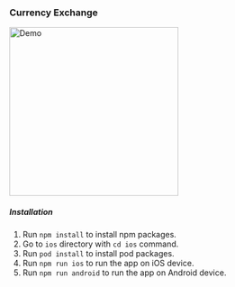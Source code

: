 ### Currency Exchange

<img src="demo.gif" alt="Demo" title="Demo" width="300"/>

##### Installation

1. Run `npm install` to install npm packages.
2. Go to `ios` directory with `cd ios` command.
3. Run `pod install` to install pod packages.
4. Run `npm run ios` to run the app on iOS device.
5. Run `npm run android` to run the app on Android device.
